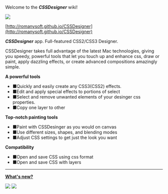 Welcome to the _**CSSDesigner**_ wiki!

![](https://romanysoft.github.io/CSSDesigner/images/logo_64.png)

[http://romanysoft.github.io/CSSDesigner](http://romanysoft.github.io/CSSDesigner)

_**CSSDesigner**_ app. Full-featured CSS2/CSS3 Designer.



CSSDesigner takes full advantage of the latest Mac technologies, giving you speedy, powerful tools that let you touch up and enhance css, draw or paint, apply dazzling effects, or create advanced compositions amazingly simple.

**A powerful tools**

* ■Quickly and easily create any CSS3(CSS2) effects.
* ■Edit and apply special effects to portions of select
* ■Select and remove unwanted elements of your desinger css properties.
* ■Copy one layer to other

**Top-notch painting tools**

* ■Paint with CSSDesinger as you would on canvas
* ■Use different sizes, shapes, and blending modes
* ■Adjust CSS settings to get just the look you want



**Compatibility**

* ■Open and save CSS using css format
* ■Open and save CSS with layers

***

**[What's new?](https://romanysoft.github.io/CSSDesigner/versions.html#)**


[![](https://romanysoft.github.io/CSSDesigner/images/screens/common/c5.png)](https://romanysoft.github.io/CSSDesigner)
[![](https://romanysoft.github.io/CSSDesigner/images/screens/common/c6.png)](https://romanysoft.github.io/CSSDesigner)

